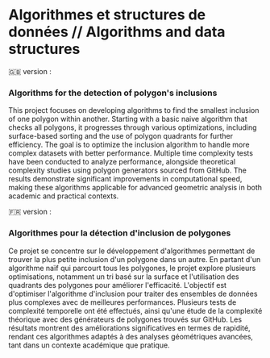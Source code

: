 # Algorithmes et structures de données // Algorithms and data structures


🇬🇧 version :
### Algorithms for the detection of polygon's inclusions
This project focuses on developing algorithms to find the smallest inclusion of one polygon within another. Starting with a basic naive algorithm that checks all polygons, it progresses through various optimizations, including surface-based sorting and the use of polygon quadrants for further efficiency. The goal is to optimize the inclusion algorithm to handle more complex datasets with better performance. Multiple time complexity tests have been conducted to analyze performance, alongside theoretical complexity studies using polygon generators sourced from GitHub. The results demonstrate significant improvements in computational speed, making these algorithms applicable for advanced geometric analysis in both academic and practical contexts.


🇫🇷 version :
### Algorithmes pour la détection d'inclusion de polygones
Ce projet se concentre sur le développement d'algorithmes permettant de trouver la plus petite inclusion d'un polygone dans un autre. En partant d'un algorithme naïf qui parcourt tous les polygones, le projet explore plusieurs optimisations, notamment un tri basé sur la surface et l'utilisation des quadrants des polygones pour améliorer l'efficacité. L'objectif est d'optimiser l'algorithme d'inclusion pour traiter des ensembles de données plus complexes avec de meilleures performances. Plusieurs tests de complexité temporelle ont été effectués, ainsi qu'une étude de la complexité théorique avec des générateurs de polygones trouvés sur GitHub. Les résultats montrent des améliorations significatives en termes de rapidité, rendant ces algorithmes adaptés à des analyses géométriques avancées, tant dans un contexte académique que pratique.

